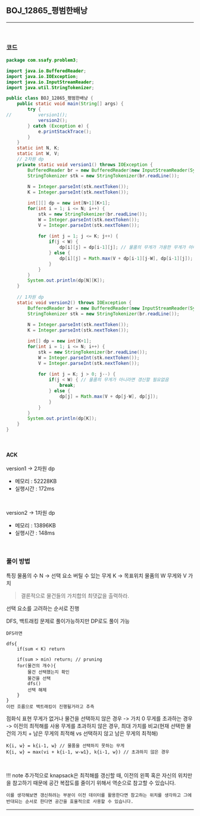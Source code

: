 ## BOJ_12865_평범한배낭

---

<br />

### 코드

```java
package com.ssafy.problem3;

import java.io.BufferedReader;
import java.io.IOException;
import java.io.InputStreamReader;
import java.util.StringTokenizer;

public class BOJ_12865_평범한배낭 {
	public static void main(String[] args) {
		try {
//			version1();
			version2();
		} catch (Exception e) {
			e.printStackTrace();
		}
	}
	static int N, K;
	static int W, V;
	// 2차원 dp
	private static void version1() throws IOException { 
        BufferedReader br = new BufferedReader(new InputStreamReader(System.in));
        StringTokenizer stk = new StringTokenizer(br.readLine());
        
        N = Integer.parseInt(stk.nextToken());
        K = Integer.parseInt(stk.nextToken());

        int[][] dp = new int[N+1][K+1];
        for(int i = 1; i <= N; i++) {
        	stk = new StringTokenizer(br.readLine());
        	W = Integer.parseInt(stk.nextToken());
        	V = Integer.parseInt(stk.nextToken());
        	
        	for (int j = 1; j <= K; j++) {
				if(j < W) {
					dp[i][j] = dp[i-1][j]; // 물품의 무게가 가용한 무게가 아니라면 이전 최적해를 사용
				} else {
					dp[i][j] = Math.max(V + dp[i-1][j-W], dp[i-1][j]); 
				}
			}
        }
        System.out.println(dp[N][K]);
	}
	
	// 1차원 dp
	static void version2() throws IOException {
        BufferedReader br = new BufferedReader(new InputStreamReader(System.in));
        StringTokenizer stk = new StringTokenizer(br.readLine());
        
        N = Integer.parseInt(stk.nextToken());
        K = Integer.parseInt(stk.nextToken());

        int[] dp = new int[K+1];
        for(int i = 1; i <= N; i++) {
        	stk = new StringTokenizer(br.readLine());
        	W = Integer.parseInt(stk.nextToken());
        	V = Integer.parseInt(stk.nextToken());
        	
        	for (int j = K; j > 0; j--) {
				if(j < W) { // 물품의 무게가 아니라면 갱신할 필요없음
					break;
				} else {
					dp[j] = Math.max(V + dp[j-W], dp[j]); 
				}
			}
        }
        System.out.println(dp[K]);
	}
}
```

<br />

#### ACK

version1 -> 2차원 dp
- 메모리 : 52228KB
- 실행시간 : 172ms
<br />

version2 -> 1차원 dp
- 메모리 : 13896KB
- 실행시간 : 148ms
<br />

### 풀이 방법

특징
물품의 수 N -> 선택 요소
버틸 수 있는 무게 K -> 목표위치
물품의 W 무게와 V 가치 

> 결론적으로 물건들의 가치합의 최댓값을 출력하라.

선택 요소를 고려하는 순서로 진행

DFS, 백트래킹 문제로 풀이가능하지만 DP로도 풀이 가능

```
DFS라면

dfs{
    if(sum < K) return

    if(sum > min) return; // pruning
    for(물건의 개수){
        물건 선택했는지 확인
        물건을 선택
        dfs()
        선택 해제
    }
}
이런 흐름으로 백트래킹이 진행될거라고 추측
```

점화식 표현
무게가 없거나 물건을 선택하지 않은 경우 -> 가치 0
무게를 초과하는 경우 -> 이전의 최적해를 사용
무게를 초과하지 않은 경우, 최대 가치를 비교(현재 선택한 물건의 가치 + 남은 무게의 최적해 vs 선택하지 않고 남은 무게의 최적해)

```
K{i, w} = k{i-1, w} // 물품을 선택하지 못하는 무게
K{i, w} = max(vi + k{i-1, w-w1}, k{i-1, w}) // 초과하지 않은 경우
```
<br />

<!--추가 내용 있다면 더 적어주시면 됩니다-->
!!! note
    추가적으로 knapsack은 최적해를 갱신할 때, 이전의 왼쪽 혹은 자신의 위치만을 참고하기 때문에
    공간 복잡도를 줄이기 위해서 역순으로 참고할 수 있습니다.
    
    이를 생각해보면 갱신하려는 부분이 이전 데이터를 활용한다면 참고하는 위치를 생각하고 그에 반대되는 순서로 한다면 공간을 효율적으로 사용할 수 있습니다. 

---
